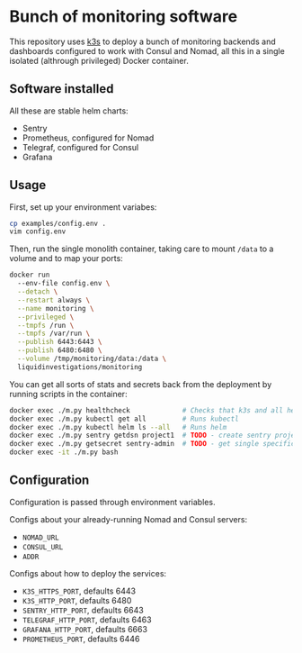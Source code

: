 # Bunch of monitoring software

This repository uses [k3s]() to deploy a bunch of monitoring backends and
dashboards configured to work with Consul and Nomad, all this in
a single isolated (althrough privileged) Docker container.


## Software installed

All these are stable helm charts:

- Sentry
- Prometheus, configured for Nomad
- Telegraf, configured for Consul
- Grafana


## Usage

First, set up your environment variabes:

```bash
cp examples/config.env .
vim config.env
```

Then, run the single monolith container, taking care to mount `/data` to a volume and to map your ports:

```bash
docker run
  --env-file config.env \
  --detach \
  --restart always \
  --name monitoring \
  --privileged \
  --tmpfs /run \
  --tmpfs /var/run \
  --publish 6443:6443 \
  --publish 6480:6480 \
  --volume /tmp/monitoring/data:/data \
  liquidinvestigations/monitoring
```

You can get all sorts of stats and secrets back from the deployment by running
scripts in the container:

```bash
docker exec ./m.py healthcheck             # Checks that k3s and all helms are up
docker exec ./m.py kubectl get all         # Runs kubectl
docker exec ./m.py kubectl helm ls --all   # Runs helm
docker exec ./m.py sentry getdsn project1  # TODO - create sentry project
docker exec ./m.py getsecret sentry-admin  # TODO - get single specific secret from k3s
docker exec -it ./m.py bash
```

## Configuration

Configuration is passed through environment variables.

Configs about your already-running Nomad and Consul servers:

- `NOMAD_URL`
- `CONSUL_URL`
- `ADDR`


Configs about how to deploy the services:

- `K3S_HTTPS_PORT`, defaults 6443
- `K3S_HTTP_PORT`, defaults 6480
- `SENTRY_HTTP_PORT`, defaults 6643
- `TELEGRAF_HTTP_PORT`, defaults 6463
- `GRAFANA_HTTP_PORT`, defaults 6663
- `PROMETHEUS_PORT`, defaults 6446
